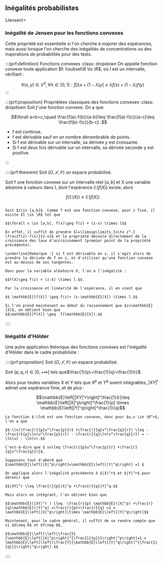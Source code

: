 

## Inégalités probabilistes
$\newcommand{\R}{\mathbb{R}}$
$\newcommand{\Q}{\mathbb{Q}}$
$\newcommand{\N}{\mathbb{N}}$

(Jensen)=
### Inégalité de Jensen pour les fonctions convexes

Cette propriété est essentielle si l'on cherche à majorer des espérances, mais aussi lorsque l'on cherche des inégalités de concentrations ou des majorations de probabilités pour des tests.
 

:::{prf:definition} Fonctions convexes
:class: dropdown
On appelle fonction convexe toute application
$f: I\subset\R \to \R$, où $I$ est un intervalle, vérifiant :

$$ \forall (x,y) \in V^2, \forall \lambda\in [0,1] : f\left[\lambda x+(1-\lambda)y\right] \leq \lambda f(x)+ (1-\lambda)f(y)$$
:::

:::{prf:proposition} Propriétées classiques des fonctions convexes
:class: dropdown
Soit $f$ une fonction convexe. On a que 

$$\forall a<b<c,\quad \frac{f(a)-f(b)}{a-b}\leq \frac{f(a)-f(c)}{a-c}\leq \frac{f(b)-f(c)}{b-c}  .$$
- f est continue.
- f est dérivable sauf en un nombre dénombrable de points.
- Si f est dérivable sur un intervalle, sa dérivée y est croissante.
- Si f est deux fois dérivable sur un intervalle, sa dérivée seconde y est positive.


:::


::::{prf:theorem}
Soit $(\Omega, \mathcal{T},\mathbb{P})$ un espace probabilisé.

Soit f une fonction convexe sur un intervalle réel $[a,b]$ et X une variable aléatoire à valeurs dans I, dont l'espérance $\mathbb{E}(f(X))$ existe, alors 

$$ f(\mathbb{E}(X))\leq \mathbb{E}(f(X))$$

```{prf:proof}

Soit $z\in [a,b]$. Comme f est une fonction convexe, pour z fixé, il existe $l \in \R$ tel que 

$$\forall x \in [a,b], f(x)\geq f(z) + (z-x) \times l$$

En effet, il suffit de prendre $l=\limsup\limits_{x\to z^-} \frac{f(z)-f(x)}{z-x}$ et la propriété découle directement de la croissance des taux d'accroissement (premier point de la propriété précédente).

\underline{Remarque :} si f est dérivable en z, il s'agit alors de prendre la dérivée de f en z, et d'utiliser qu'une fonction convexe est au-dessus de ses tangentes.

Donc pour la variable aléatoire X, l'on a l'inégalité : 

$$f(X)\geq f(z) + (z-X) \times l.$$

Par la croissance et linéarité de l'espérance, il en vient que 

$$ \mathbb{E}[f(X)] \geq f(z)+ (z-\mathbb{E}[X]) \times l.$$

Si l'on prend maintenant au début du raisonnement que $z=\mathbb{E}[X]$, on obtient bien que 
$$\mathbb{E}[f(X)] \geq  f(\mathbb{E}[X]).$$
```
::::


### Inégalité d'Hölder

Une autre application théorique des fonctions convexes est l'inégalité d'Hölder dans le cadre probabiliste :

::::{prf:proposition}
Soit $(\Omega, \mathcal{T},\mathbb{P})$ un espace probabilisé.

Soit $(p,q,r) \in ]0,+\infty]$ tels que$\frac{1}{p}+\frac{1}{q}=\frac{1}{r}$.

Alors pour toutes variables X et Y tels que $X^p$ et $Y^q$ soient intégrables, $|XY|^r$ admet une espérance finie, et de plus :

$$\mathbb{E}\left[|XY|^r\right]^\frac{1}{r}\leq \mathbb{E}\left[|X|^p\right]^\frac{1}{p} \times \mathbb{E}\left[|Y|^q\right]^\frac{1}{q}$$

```{prf:proof}
La fonction $-\ln$ est une fonction convexe, donc pour $u,v \in \R^+$, l'on a que 

$$-\ln(\frac{r}{p}u^\frac{p}{r} +\frac{r}{q}v^\frac{q}{r}) \leq -\frac{r}{p}\ln(u^\frac{p}{r}) - \frac{r}{q}\ln(v^\frac{q}{r}) = -\ln(u) - \ln(v).$$

C'est-à-dire que $ uv\leq \frac{r}{p}u^\frac{p}{r} +\frac{r}{q}v^\frac{q}{r}$.

Supposons tout d'abord que $\mathbb{E}\left[|X|^p\right]=\mathbb{E}\left[|Y|^q\right] =1 $

On applique alors l'inégalité précédente à $|X|^r$ et $|Y|^r$ pour obtenir que 

$$|XY|^r \leq \frac{r}{p}|X|^p +\frac{r}{q}|Y|^q.$$

Mais alors en intégrant, l'on obtient bien que 

$$\mathbb{E}(|XY|^r ) \leq  \frac{r}{p} \mathbb{E}(|X|^p) +\frac{r}{q}\mathbb{E}(|Y|^q) =\frac{r}{p}+\frac{r}{q} =1 =  \mathbb{E}\left[|X|^p\right]\times \mathbb{E}\left[|Y|^q\right]$$

Maintenant, pour le cadre général, il suffit de se rendre compte que si $X\neq 0$ et $Y\neq 0$, 

$$\mathbb{E}\left[\left|\frac{X}{\mathbb{E}\left[|X|^p\right]^{\frac{1}{p}}}\right|^p\right]=1 = \mathbb{E}\left[\left|\frac{Y}{\mathbb{E}\left[|Y|^q\right]^{\frac{1}{q}}}\right|^q\right].$$

```

::::